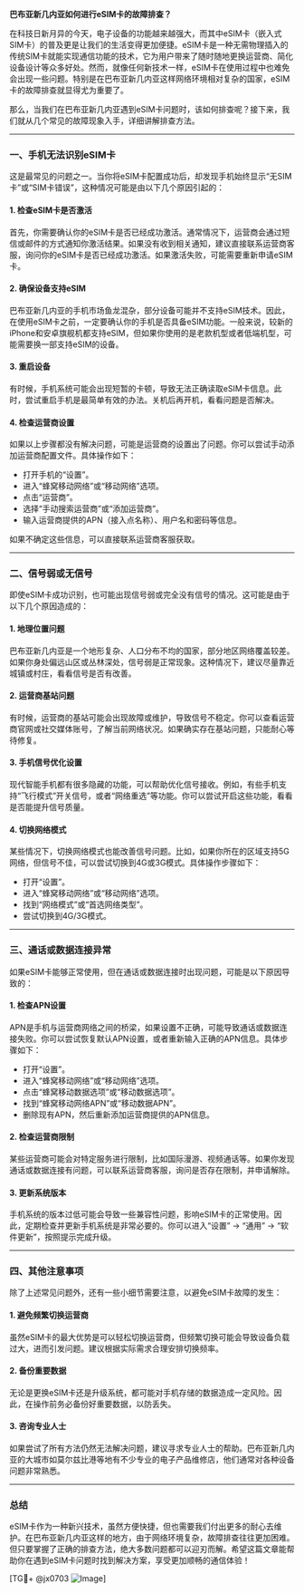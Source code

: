 **巴布亚新几内亚如何进行eSIM卡的故障排查？**

在科技日新月异的今天，电子设备的功能越来越强大，而其中eSIM卡（嵌入式SIM卡）的普及更是让我们的生活变得更加便捷。eSIM卡是一种无需物理插入的传统SIM卡就能实现通信功能的技术，它为用户带来了随时随地更换运营商、简化设备设计等众多好处。然而，就像任何新技术一样，eSIM卡在使用过程中也难免会出现一些问题。特别是在巴布亚新几内亚这样网络环境相对复杂的国家，eSIM卡的故障排查就显得尤为重要了。

那么，当我们在巴布亚新几内亚遇到eSIM卡问题时，该如何排查呢？接下来，我们就从几个常见的故障现象入手，详细讲解排查方法。

---

### **一、手机无法识别eSIM卡**
这是最常见的问题之一。当你将eSIM卡配置成功后，却发现手机始终显示“无SIM卡”或“SIM卡错误”，这种情况可能是由以下几个原因引起的：

#### 1. **检查eSIM卡是否激活**
首先，你需要确认你的eSIM卡是否已经成功激活。通常情况下，运营商会通过短信或邮件的方式通知你激活结果。如果没有收到相关通知，建议直接联系运营商客服，询问你的eSIM卡是否已经成功激活。如果激活失败，可能需要重新申请eSIM卡。

#### 2. **确保设备支持eSIM**
巴布亚新几内亚的手机市场鱼龙混杂，部分设备可能并不支持eSIM技术。因此，在使用eSIM卡之前，一定要确认你的手机是否具备eSIM功能。一般来说，较新的iPhone和安卓旗舰机都支持eSIM，但如果你使用的是老款机型或者低端机型，可能需要换一部支持eSIM的设备。

#### 3. **重启设备**
有时候，手机系统可能会出现短暂的卡顿，导致无法正确读取eSIM卡信息。此时，尝试重启手机是最简单有效的办法。关机后再开机，看看问题是否解决。

#### 4. **检查运营商设置**
如果以上步骤都没有解决问题，可能是运营商的设置出了问题。你可以尝试手动添加运营商配置文件。具体操作如下：
- 打开手机的“设置”。
- 进入“蜂窝移动网络”或“移动网络”选项。
- 点击“运营商”。
- 选择“手动搜索运营商”或“添加运营商”。
- 输入运营商提供的APN（接入点名称）、用户名和密码等信息。

如果不确定这些信息，可以直接联系运营商客服获取。

---

### **二、信号弱或无信号**
即使eSIM卡成功识别，也可能出现信号弱或完全没有信号的情况。这可能是由于以下几个原因造成的：

#### 1. **地理位置问题**
巴布亚新几内亚是一个地形复杂、人口分布不均的国家，部分地区网络覆盖较差。如果你身处偏远山区或丛林深处，信号弱是正常现象。这种情况下，建议尽量靠近城镇或村庄，看看信号是否有改善。

#### 2. **运营商基站问题**
有时候，运营商的基站可能会出现故障或维护，导致信号不稳定。你可以查看运营商官网或社交媒体账号，了解当前网络状况。如果确实存在基站问题，只能耐心等待修复。

#### 3. **手机信号优化设置**
现代智能手机都有很多隐藏的功能，可以帮助优化信号接收。例如，有些手机支持“飞行模式”开关信号，或者“网络重选”等功能。你可以尝试开启这些功能，看看是否能提升信号质量。

#### 4. **切换网络模式**
某些情况下，切换网络模式也能改善信号问题。比如，如果你所在的区域支持5G网络，但信号不佳，可以尝试切换到4G或3G模式。具体操作步骤如下：
- 打开“设置”。
- 进入“蜂窝移动网络”或“移动网络”选项。
- 找到“网络模式”或“首选网络类型”。
- 尝试切换到4G/3G模式。

---

### **三、通话或数据连接异常**
如果eSIM卡能够正常使用，但在通话或数据连接时出现问题，可能是以下原因导致的：

#### 1. **检查APN设置**
APN是手机与运营商网络之间的桥梁，如果设置不正确，可能导致通话或数据连接失败。你可以尝试恢复默认APN设置，或者重新输入正确的APN信息。具体步骤如下：
- 打开“设置”。
- 进入“蜂窝移动网络”或“移动网络”选项。
- 点击“蜂窝移动数据选项”或“移动数据选项”。
- 找到“蜂窝移动网络APN”或“移动数据APN”。
- 删除现有APN，然后重新添加运营商提供的APN信息。

#### 2. **检查运营商限制**
某些运营商可能会对特定服务进行限制，比如国际漫游、视频通话等。如果你发现通话或数据连接有问题，可以联系运营商客服，询问是否存在限制，并申请解除。

#### 3. **更新系统版本**
手机系统的版本过低可能会导致一些兼容性问题，影响eSIM卡的正常使用。因此，定期检查并更新手机系统是非常必要的。你可以进入“设置” -> “通用” -> “软件更新”，按照提示完成升级。

---

### **四、其他注意事项**
除了上述常见问题外，还有一些小细节需要注意，以避免eSIM卡故障的发生：

#### 1. **避免频繁切换运营商**
虽然eSIM卡的最大优势是可以轻松切换运营商，但频繁切换可能会导致设备负载过大，进而引发问题。建议根据实际需求合理安排切换频率。

#### 2. **备份重要数据**
无论是更换eSIM卡还是升级系统，都可能对手机存储的数据造成一定风险。因此，在操作前务必备份好重要数据，以防丢失。

#### 3. **咨询专业人士**
如果尝试了所有方法仍然无法解决问题，建议寻求专业人士的帮助。巴布亚新几内亚的大城市如莫尔兹比港等地有不少专业的电子产品维修店，他们通常对各种设备问题非常熟悉。

---

### **总结**
eSIM卡作为一种新兴技术，虽然方便快捷，但也需要我们付出更多的耐心去维护。在巴布亚新几内亚这样的地方，由于网络环境复杂，故障排查往往更加困难。但只要掌握了正确的排查方法，绝大多数问题都可以迎刃而解。希望这篇文章能帮助你在遇到eSIM卡问题时找到解决方案，享受更加顺畅的通信体验！

[TG💪+ @jx0703 ![Image](https://github.com/user-attachments/assets/dbca1d08-cadb-493c-b0ec-ad6f7a83f270)]